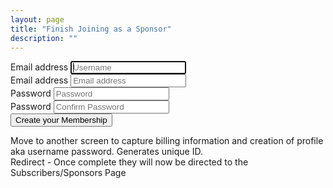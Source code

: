 ```yaml
---
layout: page
title: "Finish Joining as a Sponsor"
description: ""
---
```


<div class="container">
    <form class="form">
        <label for="inputUsername" class="sr-only">Email address</label>
        <input type="text" id="inputUsername" class="form-control" placeholder="Username" required autofocus />
        <br />
        <label for="inputEmail" class="sr-only">Email address</label>
        <input type="email" id="inputEmail" class="form-control" placeholder="Email address" required autofocus />
        <br />
        <label for="inputPassword" class="sr-only">Password</label>
        <input type="password" id="inputPassword" class="form-control" placeholder="Password" required>
        <br />
        <label for="inputConfirmPassword" class="sr-only">Password</label>
        <input type="password" id="inputConfirmPassword" class="form-control" placeholder="Confirm Password" required>
        <br />
        <button class="btn btn-lg btn-primary btn-block" onclick="location.href='{{ site.baseurl }}/billinginfo/'">Create your Membership</button>
    </form>
</div>

Move to another screen to capture billing information and creation of profile aka username password.  Generates unique ID.  
Redirect - Once complete they will now be directed to the Subscribers/Sponsors Page

